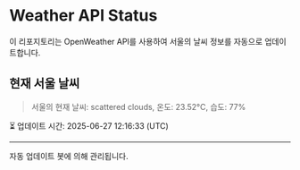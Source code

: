 
# Weather API Status

이 리포지토리는 OpenWeather API를 사용하여 서울의 날씨 정보를 자동으로 업데이트합니다.

## 현재 서울 날씨
> 서울의 현재 날씨: scattered clouds, 온도: 23.52°C, 습도: 77%

⏳ 업데이트 시간: 2025-06-27 12:16:33 (UTC)

---
자동 업데이트 봇에 의해 관리됩니다.
